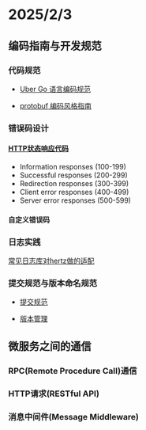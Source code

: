 # 2025/2/3

## 编码指南与开发规范

### 代码规范

- [Uber Go 语言编码规范](https://github.com/xxjwxc/uber_go_guide_cn)

- [protobuf 编码风格指南](https://protobuf.dev/programming-guides/style/)

### 错误码设计

#### [HTTP状态响应代码](https://developer.mozilla.org/en-US/docs/Web/HTTP/Status)

- Information responses (100-199)
- Successful responses (200-299)
- Redirection responses (300-399)
- Client error responses (400-499)
- Server error responses (500-599)

#### 自定义错误码

### 日志实践

[常见日志库对hertz做的适配](https://github.com/hertz-contrib/logger)

### 提交规范与版本命名规范

- [提交规范](https://www.conventionalcommits.org/zh-hans/v1.0.0/)

- [版本管理](https://semver.org/lang/zh-CN/)

## 微服务之间的通信

### RPC(Remote Procedure Call)通信

### HTTP请求(RESTful API)

### 消息中间件(Message Middleware)

